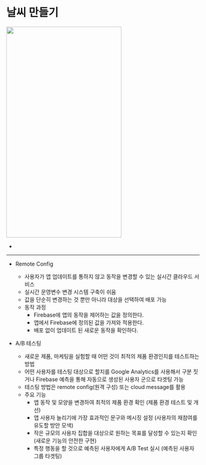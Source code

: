 날씨  만들기
===========
<img src="https://user-images.githubusercontent.com/55949986/204124769-d0028d94-31f4-4d80-a3c5-dfb63a0dc455.gif" width="300" height="550"/>

* 
---------------------------------------

* Remote Config
  * 사용자가 앱 업데이트를 통하지 않고 동작을 변경할 수 있는 실시간 클라우드 서비스
  * 실시간 운영변수 변경 시스템 구축이 쉬움
  * 값을 단순히 변경하는 것 뿐만 아니라 대상을 선택하여 배포 가능
  * 동작 과정
    * Firebase에 앱의 동작을 제어하는 값을 정의한다.
    * 앱에서 Firebase에 정의된 값을 가져와 적용한다.
    * 배포 없이 업데이트 된 새로운 동작을 확인하다.
    
* A/B 테스팅
  * 새로운 제품, 마케팅을 실험할 때 어떤 것이 최적의 제품 환경인지를 테스트하는 방법
  * 어떤 사용자를 테스팅 대상으로 할지를 Google Analytics를 사용해서 구분 짓거나 Firebase 예측을 통해 자동으로 생성된 사용자 군으로 타겟팅 가능
  * 테스팅 방법은 remote config(원격 구성) 또는 cloud message를 활용
  * 주요 기능
      * 앱 동작 및 모양을 변경하여 최적의 제품 환경 확인 (제품 환경 테스트 및 개선)
      * 앱 사용자 늘리기에 가장 효과적인 문구와 메시징 설정 (사용자의 재참여를 유도할 방안 모색)
      * 작은 규모의 사용자 집합을 대상으로 원하는 목표를 달성할 수 있는지 확인 (새로운 기능의 안전한 구현)
      * 특정 행동을 할 것으로 예측된 사용자에게 A/B Test 실시 (예측된 사용자 그룹 타겟팅)
